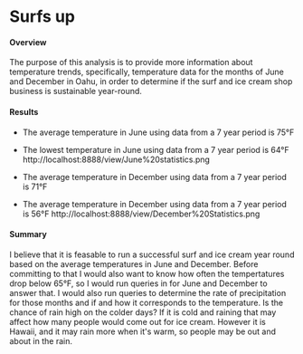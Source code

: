# Surfs up

#### Overview
The purpose of this analysis is to provide more information about temperature trends, specifically, temperature data for the months of June and December in Oahu, in order to determine if the surf and ice cream shop business is sustainable year-round. 

#### Results
* The average temperature in June using data from a 7 year period is 75°F
* The lowest temperature in June using data from a 7 year period is 64°F
http://localhost:8888/view/June%20statistics.png

* The average temperature in December using data from a 7 year period is 71°F
* The average temperature in December using data from a 7 year period is 56°F
http://localhost:8888/view/December%20Statistics.png

#### Summary
I believe that it is feasable to run a successful surf and ice cream year round based on the average temperatures in June and December. Before committing to that I would also want to know how often the tempertatures drop below 65°F, so I would run queries in for June and December to answer that. I would also run queries to determine the rate of precipitation for those months and if and how it corresponds to the temperature. Is the chance of rain high on the colder days? If it is cold and raining that may affect how many people would come out for ice cream. However it is Hawaii, and it may rain more when it's warm, so people may be out and about in the rain. 
